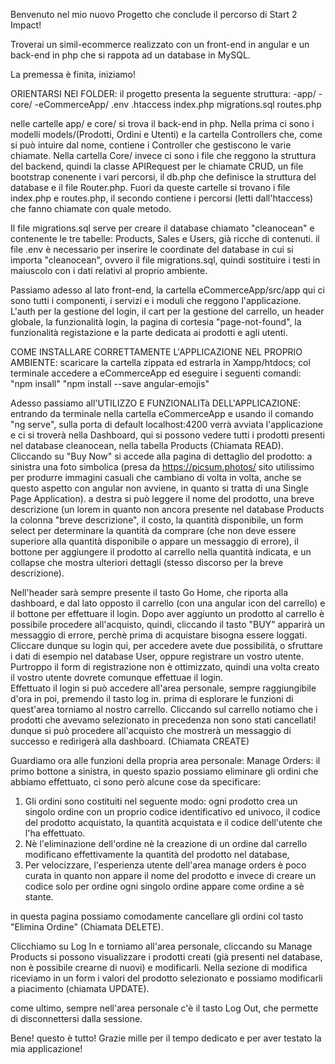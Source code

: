 Benvenuto nel mio nuovo Progetto che conclude il percorso di Start 2 Impact!

Troverai un simil-ecommerce realizzato con un front-end in angular e un back-end in php che si rappota ad un database in MySQL.

La premessa è finita, iniziamo!

ORIENTARSI NEI FOLDER:
il progetto presenta la seguente struttura: 
  -app/
  -core/
  -eCommerceApp/
  .env
  .htaccess
  index.php
  migrations.sql
  routes.php

nelle cartelle app/ e core/ si trova il back-end in php. Nella prima ci sono i modelli models/(Prodotti, Ordini e Utenti) e la cartella Controllers che, come si può 
intuire dal nome, contiene i Controller che gestiscono le varie chiamate.
Nella cartella Core/ invece ci sono i file che reggono la struttura del backend, quindi la classe APIRequest per le chiamate CRUD, un file bootstrap conenente i vari
percorsi, il db.php che definisce la struttura del database e il file Router.php. 
Fuori da queste cartelle si trovano i file index.php e routes.php, il secondo contiene i percorsi (letti dall'htaccess) che fanno chiamate con quale metodo. 

Il file migrations.sql serve per creare il database chiamato "cleanocean" e contenente le tre tabelle: Products, Sales e Users, già ricche di contenuti. 
il file .env è necessario per inserire le coordinate del database in cui si importa "cleanocean", ovvero il file migrations.sql, quindi sostituire i testi in maiuscolo
con i dati relativi al proprio ambiente. 

Passiamo adesso al lato front-end, la cartella eCommerceApp/src/app qui ci sono tutti i componenti, i servizi e i moduli che reggono l'applicazione. 
L'auth per la gestione del login, il cart per la gestione del carrello, un header globale, la funzionalità login, la pagina di cortesia "page-not-found", 
la funzionalità registazione e la parte dedicata ai prodotti e agli utenti. 

COME INSTALLARE CORRETTAMENTE L'APPLICAZIONE NEL PROPRIO AMBIENTE: 
scaricare la cartella zippata ed estrarla in Xampp/htdocs;
col terminale accedere a eCommerceApp ed eseguire i seguenti comandi: 
"npm insall"
"npm install --save angular-emojis"

Adesso passiamo all'UTILIZZO E FUNZIONALITà DELL'APPLICAZIONE: 
entrando da terminale nella cartella eCommerceApp e usando il comando "ng serve", sulla porta di default localhost:4200 verrà avviata l'applicazione e ci si troverà
nella Dashboard, qui si possono vedere tutti i prodotti presenti nel database cleanocean, nella tabella Products (Chiamata READ). Cliccando su "Buy Now" si accede alla pagina
di dettaglio del prodotto: a sinistra una foto simbolica (presa da https://picsum.photos/ sito utilissimo per produrre immagini casuali che cambiano di volta in volta, 
anche se questo aspetto con angular non avviene, in quanto si tratta di una Single Page Application). a destra si può leggere il nome del prodotto, una breve descrizione
(un lorem in quanto non ancora presente nel database Products la colonna "breve descrizione", il costo, la quantità disponibile, un form select per determinare la
quantità da comprare (che non deve essere superiore alla quantità disponibile o appare un messaggio di errore), il bottone per aggiungere il prodotto al carrello
nella quantità indicata, e un collapse che mostra ulteriori dettagli (stesso discorso per la breve descrizione).

Nell'header sarà sempre presente il tasto Go Home, che riporta alla dashboard, e dal lato opposto il carrello (con una angular icon del carrello) e il bottone per effettuare il login. 
Dopo aver aggiunto un prodotto al carrello è possibile procedere all'acquisto, quindi, cliccando il tasto "BUY" apparirà un messaggio di errore, perchè prima di acquistare
bisogna essere loggati. Cliccare dunque su login qui, per accedere avete due possibilità, o sfruttare i dati di esempio nel database User, oppure registrare un vostro
utente. Purtroppo il form di registrazione non è ottimizzato, quindi una volta creato il vostro utente dovrete comunque effettuae il login.  
Effettuato il login si può accedere all'area personale, sempre raggiungibile d'ora in poi, premendo il tasto log in. prima di esplorare le funzioni di quest'area torniamo 
al nostro carrello. 
Cliccando sul carrello notiamo che i prodotti che avevamo selezionato in precedenza non sono stati cancellati! dunque si può procedere all'acquisto che mostrerà un 
messaggio di successo e redirigerà alla dashboard. (Chiamata CREATE)

Guardiamo ora alle funzioni della propria area personale: 
Manage Orders: il primo bottone a sinistra, in questo spazio possiamo eliminare gli ordini che abbiamo effettuato, ci sono però alcune cose da specificare: 
1. Gli ordini sono costituiti nel seguente modo: ogni prodotto crea un singolo ordine con un proprio codice identificativo ed univoco, il codice del prodotto acquistato, 
la quantità acquistata e il codice dell'utente che l'ha effettuato. 
2. Nè l'eliminazione dell'ordine nè la creazione di un ordine dal carrello modificano effettivamente la quantità del prodotto nel database, 
3. Per velocizzare, l'esperienza utente dell'area manage orders è poco curata in quanto non appare il nome del prodotto e invece di creare un codice solo per ordine
ogni singolo ordine appare come ordine a sè stante. 

in questa pagina possiamo comodamente cancellare gli ordini col tasto "Elimina Ordine" (Chiamata DELETE). 

Clicchiamo su Log In e torniamo all'area personale, cliccando su Manage Products si possono visualizzare i prodotti creati (già presenti nel database, non è possibile crearne di nuovi) e modificarli. Nella sezione di modifica riceviamo in un form i valori del prodotto selezionato e possiamo modificarli a piacimento (chiamata UPDATE). 

come ultimo, sempre nell'area personale c'è il tasto Log Out, che permette di disconnettersi dalla sessione. 

Bene! questo è tutto!
Grazie mille per il tempo dedicato e per aver testato la mia applicazione!
